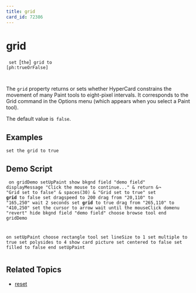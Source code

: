 ```yaml
---
title: grid
card_id: 72386
---
```


# grid

<code> set </code>[<code>the</code>]<code> grid to [ph:trueOrFalse]

</code>The <code>grid</code> property returns or sets whether HyperCard constrains the movement of many Paint tools to eight-pixel intervals. It corresponds to the Grid command in the Options menu (which appears when you select a Paint tool).

The default value is<code> false</code>. 


## Examples

```
set the grid to true
```

## Demo Script

<code><pre>
on gridDemo
  setUpPaint
  show bkgnd field "demo field"
  displayMessage "Click the mouse to continue..." & return &¬
  "Grid set to false" & spaces(30) & "Grid set to true"
  set <b>grid</b> to false
  set dragspeed to 200
  drag from "20,110" to "165,250"
  wait 2 seconds
  set <b>grid</b> to true
  drag from "265,110" to "410,250"
  set the cursor to arrow
  wait until the mouseClick
  domenu "revert"
  hide bkgnd field "demo field"
  choose browse tool
end gridDemo

on setUpPaint
  choose rectangle tool
  set lineSize to 1
  set multiple to true
  set polysides to 4
  show card picture
  set centered to false
  set filled to false
end setUpPaint
</pre></code>

## Related Topics

* [reset](/HyperTalkReference/commands/reset)
